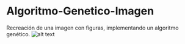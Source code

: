 # Algoritmo-Genetico-Imagen
Recreación de una imagen con figuras, implementando un algoritmo genético.
![alt text](https://github.com/RogelioDaniel/Algoritmo-Genetico-Imagen/blob/main/Ejemplo.gif?raw=true)
